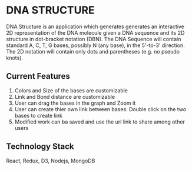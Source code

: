 DNA STRUCTURE
==========

DNA Structure is an application which generates generates an interactive 2D representation of the DNA molecule given a DNA sequence and its 2D structure in dot-bracket notation (DBN). The DNA Sequence will contain standard A, C, T, G bases, possibly N (any base), in the 5'-to-3' direction. The 2D notation will contain only dots and parentheses (e.g. no pseudo knots).

Current Features
----------------

1) Colors and Size of the bases are customizable
2) Link and Bond distance are customizable
3) User can drag the bases in the graph and Zoom it
4) User can create thier own link between bases. Double click on the two bases to create link
5) Modified work can ba saved and use the url link to share among other users

Technology Stack
----------------

React, Redux, D3, Nodejs, MongoDB



